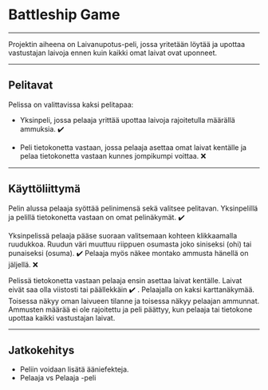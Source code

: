 # Battleship Game

---

Projektin aiheena on Laivanupotus-peli, jossa yritetään löytää ja upottaa vastustajan laivoja ennen kuin kaikki omat laivat ovat uponneet.

---

## Pelitavat

Pelissa on valittavissa kaksi pelitapaa:

- Yksinpeli, jossa pelaaja yrittää upottaa laivoja rajoitetulla määrällä ammuksia. :heavy_check_mark:

- Peli tietokonetta vastaan, jossa pelaaja asettaa omat laivat kentälle ja pelaa tietokonetta vastaan kunnes jompikumpi voittaa. :x:

---

## Käyttöliittymä

Pelin alussa pelaaja syöttää pelinimensä sekä valitsee pelitavan. Yksinpelillä ja pelillä tietokonetta vastaan on omat pelinäkymät. :heavy_check_mark:

Yksinpelissä pelaaja pääse suoraan valitsemaan kohteen klikkaamalla ruudukkoa. Ruudun väri muuttuu riippuen osumasta joko siniseksi (ohi) tai punaiseksi (osuma). :heavy_check_mark: Pelaaja myös näkee montako ammusta hänellä on jäljellä. :x:

Pelissä tietokonetta vastaan pelaaja ensin asettaa laivat kentälle. Laivat eivät saa olla viistosti tai päällekkäin :heavy_check_mark: . Pelaajalla on kaksi karttanäkymää. Toisessa näkyy oman laivueen tilanne ja toisessa näkyy pelaajan ammunnat. Ammusten määrää ei ole rajoitettu ja peli päättyy, kun pelaaja tai tietokone upottaa kaikki vastustajan laivat.   

---

## Jatkokehitys

 - Peliin voidaan lisätä ääniefekteja. 
 - Pelaaja vs Pelaaja -peli 